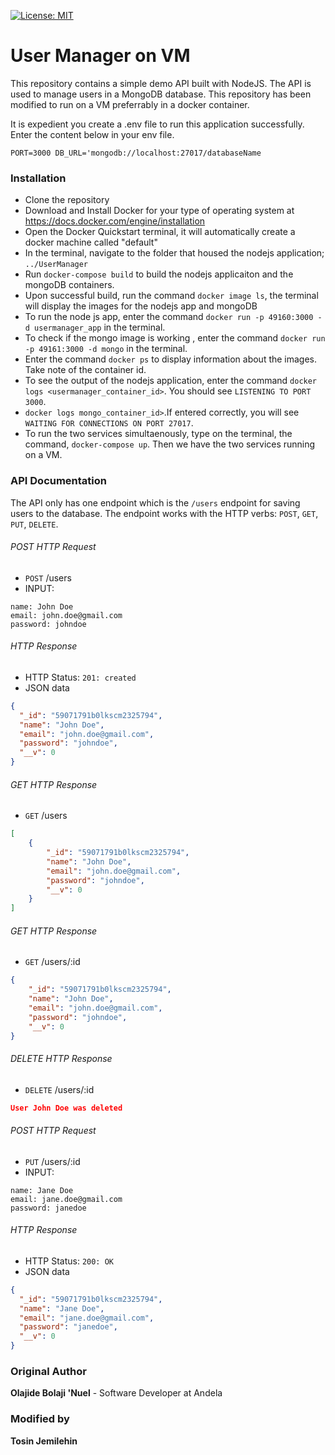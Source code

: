 [![License: MIT](https://img.shields.io/badge/License-MIT-yellow.svg)](https://opensource.org/licenses/MIT)

# User Manager on VM

This repository contains a simple demo API built with NodeJS.
The API is used to manage users in a MongoDB database. This repository has been modified to run on a VM preferrably in a docker container.

It is expedient you create a .env file to run this application successfully. Enter the content below in your env file.


`PORT=3000
 DB_URL='mongodb://localhost:27017/databaseName`

### Installation
* Clone the repository
* Download and Install Docker for your type of operating system at https://docs.docker.com/engine/installation
* Open the Docker Quickstart terminal, it will automatically create a docker machine called "default"
* In the terminal, navigate to the folder that housed the nodejs application; `../UserManager`
* Run `docker-compose build` to build the nodejs applicaiton and the mongoDB containers.
* Upon successful build, run the command `docker image ls`, the terminal will display the images for the nodejs app and mongoDB
* To run the node js app, enter the command `docker run -p 49160:3000 -d usermanager_app` in the terminal.
* To check if the mongo image is working , enter the command `docker run -p 49161:3000 -d mongo` in the terminal.
* Enter the command `docker ps` to display information about the images. Take note of the container id.
* To see the output of the nodejs application, enter the command `docker logs <usermanager_container_id>`. You should see `LISTENING TO PORT 3000`.
* `docker logs mongo_container_id>`.If entered correctly, you will see `WAITING FOR CONNECTIONS ON PORT 27017`.
* To run the two services simultaenously, type on the terminal, the command, `docker-compose up`. Then we have the two services running on a VM.


### API Documentation
The API only has one endpoint which is the `/users` endpoint for saving users to the database. The endpoint works with the HTTP verbs: `POST`, `GET`, `PUT`, `DELETE`.

###### POST HTTP Request
-   `POST` /users
-   INPUT:
```x-form-url-encoded
name: John Doe
email: john.doe@gmail.com
password: johndoe
```

###### HTTP Response

-   HTTP Status: `201: created`
-   JSON data
```json
{
  "_id": "59071791b0lkscm2325794",
  "name": "John Doe",
  "email": "john.doe@gmail.com",
  "password": "johndoe",
  "__v": 0
}
```

###### GET HTTP Response
-   `GET` /users

```json
[
    {
        "_id": "59071791b0lkscm2325794",
        "name": "John Doe",
        "email": "john.doe@gmail.com",
        "password": "johndoe",
        "__v": 0
    }
]
```

###### GET HTTP Response
-   `GET` /users/:id

```json
{
    "_id": "59071791b0lkscm2325794",
    "name": "John Doe",
    "email": "john.doe@gmail.com",
    "password": "johndoe",
    "__v": 0
}
```

###### DELETE HTTP Response
-   `DELETE` /users/:id

```json
User John Doe was deleted
```

###### POST HTTP Request
-   `PUT` /users/:id
-   INPUT:
```x-form-url-encoded
name: Jane Doe
email: jane.doe@gmail.com
password: janedoe
```

###### HTTP Response

-   HTTP Status: `200: OK`
-   JSON data
```json
{
  "_id": "59071791b0lkscm2325794",
  "name": "Jane Doe",
  "email": "jane.doe@gmail.com",
  "password": "janedoe",
  "__v": 0
}
```



### Original Author
**Olajide Bolaji 'Nuel** - Software Developer at Andela

### Modified by
**Tosin Jemilehin**

